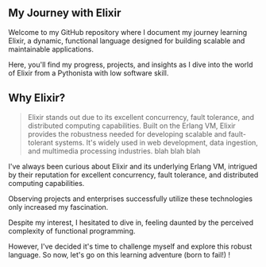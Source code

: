 ## My Journey with Elixir
Welcome to my GitHub repository where I document my journey learning Elixir, a dynamic, functional language designed for building scalable and maintainable applications.

Here, you'll find my progress, projects, and insights as I dive into the world of Elixir from a Pythonista with low software skill.

## Why Elixir?
> Elixir stands out due to its excellent concurrency, fault tolerance, and distributed computing capabilities.
> Built on the Erlang VM, Elixir provides the robustness needed for developing scalable and fault-tolerant systems.
> It's widely used in web development, data ingestion, and multimedia processing industries. blah blah blah 

I've always been curious about Elixir and its underlying Erlang VM, intrigued by their reputation for excellent concurrency, fault tolerance, and distributed computing capabilities.

Observing projects and enterprises successfully utilize these technologies only increased my fascination.

Despite my interest, I hesitated to dive in, feeling daunted by the perceived complexity of functional programming.

However, I've decided it's time to challenge myself and explore this robust language. So now, let's go on this learning adventure (born to fail!) !
